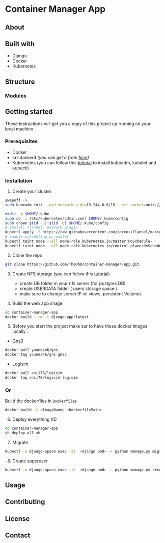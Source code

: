 # Container Manager App

## About 
## Built with
* Django
* Docker 
* Kubernetes 
## Structure
### Modules
### 
## Getting started
These instructions will get you a copy of this project up running on your local machine .

### Prerequisites
* Docker
* cri-dockerd *(you can get it from [here](https://github.com/Mirantis/cri-dockerd))*
* Kubernetes (you can follow this [tutorial](https://phoenixnap.com/kb/install-kubernetes-on-ubuntu) to install kubeadm, kubelet and kubectl)

[//]: # (* Python 3 *&#40;you can get it from [here]&#40;https://www.python.org/downloads/&#41;&#41;*)

[//]: # (* virtualenv)

[//]: # (```sh)

[//]: # (pip install virtualenv)

[//]: # (```)

[//]: # (### Create a virtual environement)

[//]: # ()
[//]: # (```sh)

[//]: # (virtualenv "Your virtualenv name"  )

[//]: # (cd "Your virtualenv name")

[//]: # (Scripts\activate)

[//]: # (```)

### Installation
1. Create your cluster
```sh
swapoff -a
sudo kubeadm init --pod-network-cidr=10.244.0.0/16 --cri-socket=unix:///var/run/cri-dockerd.sock --apiserver-advertise-address=<your ip>

mkdir -p $HOME/.kube
sudo cp -i /etc/kubernetes/admin.conf $HOME/.kube/config
sudo chown $(id -u):$(id -g) $HOME/.kube/config
# install flannel: network plugin
kubectl apply -f https://raw.githubusercontent.com/coreos/flannel/master/Documentation/kube-flannel.yml
# enable scheduling on master
kubectl taint node --all node-role.kubernetes.io/master:NoSchedule-
kubectl taint node --all node-role.kubernetes.io/control-plane:NoSchedule-
```
2. Clone the repo
```sh
git clone https://github.com/TheDhm/container-manager-app.git
```
3. Create NFS storage (you can follow this [tutorial](https://www.tecmint.com/install-nfs-server-on-ubuntu/))
    * create DB folder in your nfs server (for postgres DB)
    * create USERDATA folder ( users storage space )
    * make sure to change server IP in: views, persistent Volumes

4. Build the web app image
```sh
cd container-manager-app
docker build --rm -t django-app:latest .
```
5. Before you start the project make sur to have these docker images locally :
* [Gns3](https://hub.docker.com/r/younes46/gns)
```sh 
docker pull younes46/gns
docker tag younes46/gns gns3
```
* [Logisim](https://hub.docker.com/repository/docker/anii76/logisim)
```sh 
docker pull anii76/logisim
docker tag anii76/logisim logisim
```
### Or
Build the dockerfiles in `Dockerfiles`
```sh 
docker build -t <ImageName> <DockerfilePath>
```
6. Deploy everything XD
```sh
cd container-manager-app
sh deploy-all.sh
```
7. Migrate
```sh
kubectl -n django-space exec -it  <django pod> -- python manage.py migrate
```
8. Create superuser
```sh
kubectl -n django-space exec -it  <django pod> -- python manage.py createsuperuser
```

## Usage
## Contributing
## License
## Contact

